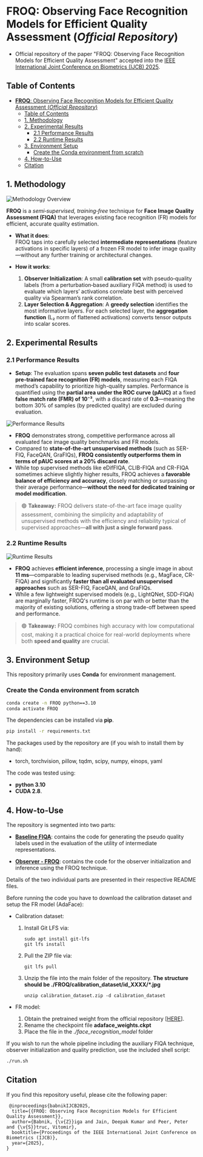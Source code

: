 # __FROQ__: Observing Face Recognition Models for Efficient Quality Assessment (*Official Repository*)

- Official repository of the paper "FROQ: Observing Face Recognition Models for Efficient Quality Assessment" accepted into the [IEEE International Joint Conference on Biometrics (IJCB) 2025](https://ijcb2025.ieee-biometrics.org/ "IJCB'25 Webpage").

## Table of Contents

- [__FROQ__: Observing Face Recognition Models for Efficient Quality Assessment (*Official Repository*)](#froq-observing-face-recognition-models-for-efficient-quality-assessment-official-repository)
  - [Table of Contents](#table-of-contents)
  - [1. Methodology](#1-methodology)
  - [2. Experimental Results](#2-experimental-results)
    - [2.1 Performance Results](#21-performance-results)
    - [2.2 Runtime Results](#22-runtime-results)
  - [3. Environment Setup](#3-environment-setup)
    - [Create the Conda environment from scratch](#create-the-conda-environment-from-scratch)
  - [4. How-to-Use](#4-how-to-use)
  - [Citation](#citation)


## 1. Methodology

![Methodology Overview](./images/method_overview.png)

**FROQ** is a *semi‑supervised, training‑free* technique for **Face Image Quality Assessment (FIQA)** that leverages existing face recognition (FR) models for efficient, accurate quality estimation.

- **What it does**:  
  FROQ taps into carefully selected **intermediate representations** (feature activations in specific layers) of a frozen FR model to infer image quality—without any further training or architectural changes.

- **How it works**:  
  1. **Observer Initialization**: A small **calibration set** with pseudo‑quality labels (from a perturbation‑based auxiliary FIQA method) is used to evaluate which layers’ activations correlate best with perceived quality via Spearman’s rank correlation.  
  2. **Layer Selection & Aggregation**: A **greedy selection** identifies the most informative layers. For each selected layer, the **aggregation function** (L₂ norm of flattened activations) converts tensor outputs into scalar scores.  

## 2. Experimental Results

### 2.1 Performance Results

- **Setup**: The evaluation spans **seven public test datasets** and **four pre‑trained face recognition (FR) models**, measuring each FIQA method’s capability to prioritize high-quality samples. Performance is quantified using the **partial area under the ROC curve (pAUC)** at a fixed **false match rate (FMR) of 10⁻³**, with a discard rate of **0.3**—meaning the bottom 30% of samples (by predicted quality) are excluded during evaluation.

![Performance Results](./images/performance_results.png)

- **FROQ** demonstrates strong, competitive performance across all evaluated face image quality benchmarks and FR models.  
- Compared to **state-of-the-art unsupervised methods** (such as SER-FIQ, FaceQAN, GraFIQs), **FROQ consistently outperforms them in terms of pAUC scores at a 20% discard rate**.
- While top supervised methods like eDifFIQA, CLIB-FIQA and CR-FIQA sometimes achieve slightly higher results, FROQ achieves a **favorable balance of efficiency and accuracy**, closely matching or surpassing their average performance—**without the need for dedicated training or model modification**.

> 🟢 **Takeaway:** FROQ delivers state-of-the-art face image quality assessment, combining the simplicity and adaptability of unsupervised methods with the efficiency and reliability typical of supervised approaches—**all with just a single forward pass**.


### 2.2 Runtime Results


![Runtime Results](./images/runtime_results.png)


- **FROQ** achieves **efficient inference**, processing a single image in about **11 ms**—comparable to leading supervised methods (e.g., MagFace, CR-FIQA) and significantly **faster than all evaluated unsupervised approaches** such as SER-FIQ, FaceQAN, and GraFIQs.
- While a few lightweight supervised models (e.g., LightQNet, SDD-FIQA) are marginally faster, FROQ's runtime is on par with or better than the majority of existing solutions, offering a strong trade-off between speed and performance.

> 🟢 **Takeaway:** FROQ combines high accuracy with low computational cost, making it a practical choice for real-world deployments where both **speed and quality** are crucial.


## 3. Environment Setup


This repository primarily uses **Conda** for environment management.  

### Create the Conda environment from scratch
```bash
conda create -n FROQ python==3.10
conda activate FROQ
```

The dependencies can be installed via **pip**.

```bash
pip install -r requirements.txt
```

The packages used by the repository are (if you wish to install them by hand):

  - torch, torchvision, pillow, tqdm, scipy, numpy, einops, yaml


The code was tested using:
  - __python 3.10__ 
  - __CUDA 2.8__.


## 4. How-to-Use

The repository is segmented into two parts:

  - [**Baseline FIQA**](./baselineFIQA/README.md): contains the code for generating the pseudo quality labels used in the evaluation of the utility of intermediate representations. 

  - [**Observer - FROQ**](./observer/README.md): contains the code for the observer initialization and inference using the FROQ technique.
  
Details of the two individual parts are presented in their respective README files.

Before running the code you have to download the calibration dataset and setup the FR model (AdaFace):

   - Calibration dataset:
  
     1.   Install Git LFS via: 
            ``` 
            sudo apt install git-lfs
            git lfs install
            ```
     2.   Pull the ZIP file via:
          ``` 
          git lfs pull
          ```  
     4.   Unzip the file into the main folder of the repository. __The structure should be ./FROQ/calibration_dataset/id_XXXX/*.jpg__
          ``` 
          unzip calibration_dataset.zip -d calibration_dataset
          ```   
   
   - FR model:

      1. Obtain the pretrained weight from the official repository [[HERE](https://github.com/mk-minchul/AdaFace)].
      2. Rename the checkpoint file **adaface_weights.ckpt**
      3. Place the file in the *./face_recognition_model* folder

If you wish to run the whole pipeline including the auxiliary FIQA technique, observer initialization and quality prediction, use the included shell script:

```bash
./run.sh
```



## Citation

If you find this repository useful, please cite the following paper:

```
 @inproceedings{babnikIJCB2025,
  title={{FROQ: Observing Face Recognition Models for Efficient Quality Assessment}},
  author={Babnik, {\v{Z}}iga and Jain, Deepak Kumar and Peer, Peter and {\v{S}}truc, Vitomir},
  booktitle={Proceedings of the IEEE International Joint Conference on Biometrics (IJCB)},
  year={2025},
}
```